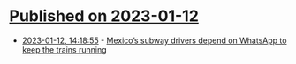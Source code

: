 # [Published on 2023-01-12](index.md)

* [2023-01-12, 14:18:55](https://news.ycombinator.com/item?id=34353802) - [Mexico’s subway drivers depend on WhatsApp to keep the trains running](https://restofworld.org/2023/mexico-metro-drivers-whatsapp-trains/)
